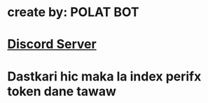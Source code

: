 # create by: **POLAT BOT**

# **[Discord Server](https://discord.gg/ttx9b2YcaP)**

# Dastkari hic maka la index perifx token dane tawaw



